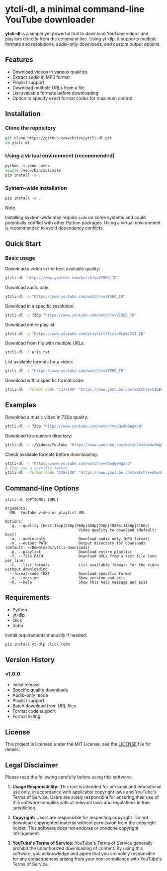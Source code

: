# ytcli-dl, a minimal command-line YouTube downloader

**ytcli-dl** is a simple yet powerful tool to download YouTube videos and playlists directly from the command line. Using yt-dlp, it supports multiple formats and resolutions, audio-only downloads, and custom output options.

## Features

- Download videos in various qualities
- Extract audio in MP3 format
- Playlist support
- Download multiple URLs from a file
- List available formats before downloading
- Option to specify exact format codes for maximum control

## Installation

### Clone the repository

```bash
git clone https://github.com/chitvs/ytcli-dl.git
cd ytcli-dl
```

### Using a virtual environment (recommended)

```bash
python -m venv .venv
source .venv/bin/activate
pip install -e .
```

### System-wide installation

```bash
pip install -e .
```

> [!NOTE]
> Installing system-wide may require `sudo` on some systems and could potentially conflict with other Python packages. Using a virtual environment is recommended to avoid dependency conflicts.

## Quick Start

### Basic usage

Download a video in the best available quality:
```bash
ytcli-dl "https://www.youtube.com/watch?v=VIDEO_ID"
```

Download audio only:
```bash
ytcli-dl -a "https://www.youtube.com/watch?v=VIDEO_ID"
```

Download in a specific resolution:
```bash
ytcli-dl -q 720p "https://www.youtube.com/watch?v=VIDEO_ID"
```

Download entire playlist:
```bash
ytcli-dl -p "https://www.youtube.com/playlist?list=PLAYLIST_ID"
```

Download from file with multiple URLs:
```bash
ytcli-dl -f urls.txt
```

List available formats for a video:
```bash
ytcli-dl -l "https://www.youtube.com/watch?v=VIDEO_ID"
```

Download with a specific format code:
```bash
ytcli-dl --format-code "137+140" "https://www.youtube.com/watch?v=VIDEO_ID"
```

## Examples

Download a music video in 720p quality:
```bash
ytcli-dl -q 720p "https://www.youtube.com/watch?v=dQw4w9WgXcQ"
```

Download to a custom directory:
```bash
ytcli-dl -o ~/Videos/YouTube "https://www.youtube.com/watch?v=dQw4w9WgXcQ"
```

Check available formats before downloading:
```bash
ytcli-dl -l "https://www.youtube.com/watch?v=dQw4w9WgXcQ"
# Then use a specific format
ytcli-dl --format-code "248+140" "https://www.youtube.com/watch?v=dQw4w9WgXcQ"
```

## Command-line Options

```
ytcli-dl [OPTIONS] [URL]

Arguments:
  URL  YouTube video or playlist URL

Options:
  -q, --quality [best|144p|240p|360p|480p|720p|1080p|1440p|2160p]
                                 Video quality to download (default: best)
  -a, --audio-only               Download audio only (MP3 format)
  -o, --output PATH              Output directory for downloads (default: ~/Downloads/ytcli-downloads)
  -p, --playlist                 Download entire playlist
  -f, --file PATH                Download URLs from a text file (one per line)
  -l, --list-formats             List available formats for the video without downloading
  --format-code TEXT             Download specific format
  -v, --version                  Show version and exit
  -h, --help                     Show this help message and exit
```

## Requirements

- Python
- yt-dlp
- click
- tqdm

Install requirements manually if needed:
```bash
pip install yt-dlp click tqdm
```

## Version History

### v1.0.0
- Initial release
- Specific quality downloads
- Audio-only mode
- Playlist support
- Batch download from URL files
- Format code support
- Format listing

## License

This project is licensed under the MIT License, see the [LICENSE](LICENSE) file for details.

## Legal Disclaimer

Please read the following carefully before using this software:

1. **Usage Responsibility:** This tool is intended for personal and educational use only, in accordance with applicable copyright laws and YouTube's Terms of Service. Users are solely responsible for ensuring their use of this software complies with all relevant laws and regulations in their jurisdiction.

2. **Copyright:** Users are responsible for respecting copyright. Do not download copyrighted material without permission from the copyright holder. This software does not endorse or condone copyright infringement.

3. **YouTube's Terms of Service:** YouTube's Terms of Service generally prohibit the unauthorized downloading of content. By using this software, you acknowledge and agree that you are solely responsible for any consequences arising from your non-compliance with YouTube's Terms of Service.
